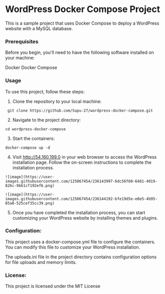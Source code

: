 # WordPress Docker Compose Project

 This is a sample project that uses Docker Compose to deploy a WordPress website with a MySQL database.

### Prerequisites

Before you begin, you'll need to have the following software installed on your machine:

Docker
Docker Compose

### Usage

To use this project, follow these steps:

1. Clone the repository to your local machine:

```
 git clone https://github.com/Supu-27/wordpress-docker-compose.git
```

2. Navigate to the project directory:

```
cd wordpress-docker-compose
```

3. Start the containers:

```
docker-compose up -d
```

4. Visit http://54.160.199.0 in your web browser to access the WordPress installation page. Follow the on-screen instructions to complete the installation process.


```
![image](https://user-images.githubusercontent.com/125067454/236143997-6dc56f60-6481-4019-826c-9b61cf192ef6.png)
```

```
![image](https://user-images.githubusercontent.com/125067454/236144192-bfe19d5e-e0e5-4b95-85a0-525cef35cc39.png)
```




5. Once you have completed the installation process, you can start customizing your WordPress website by installing themes and plugins.

### Configuration:

This project uses a docker-compose.yml file to configure the containers. You can modify this file to customize your WordPress installation.

The uploads.ini file in the project directory contains configuration options for file uploads and memory limits.

### License:

This project is licensed under the MIT License

